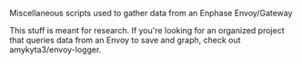Miscellaneous scripts used to gather data from an Enphase Envoy/Gateway

This stuff is meant for research.  If you're looking for an organized project
that queries data from an Envoy to save and graph, check out amykyta3/envoy-logger.
